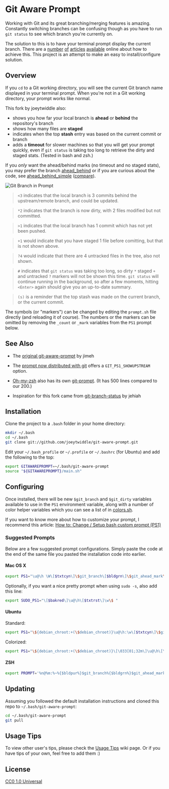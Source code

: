 # Git Aware Prompt

Working with Git and its great branching/merging features is
amazing. Constantly switching branches can be confusing though as you have to
run `git status` to see which branch you're currently on.

The solution to this is to have your terminal prompt display the current
branch. There are a [number][1] [of][2] [articles][3] [available][4] online
about how to achieve this. This project is an attempt to make an easy to
install/configure solution.

[1]: http://aaroncrane.co.uk/2009/03/git_branch_prompt/
[2]: http://railstips.org/2009/2/2/bedazzle-your-bash-prompt-with-git-info
[3]: http://techblog.floorplanner.com/2008/12/14/working-with-git-branches/
[4]: http://www.intridea.com/2009/2/2/git-status-in-your-prompt


## Overview

If you `cd` to a Git working directory, you will see the current Git branch
name displayed in your terminal prompt. When you're not in a Git working
directory, your prompt works like normal.

This fork by joeytwiddle also:
- shows you how far your local branch is **ahead** or **behind** the repository's branch
- shows how many files are **staged**
- indicates when the top **stash** entry was based on the current commit or branch
- adds a **timeout** for slower machines so that you will get your prompt quickly, even if `git status` is taking too long to retrieve the dirty and staged stats. (Tested in bash and zsh.)

If you *only* want the ahead/behind marks (no timeout and no staged stats), you may prefer the branch [ahead_behind](https://github.com/joeytwiddle/git-aware-prompt/tree/ahead_behind) or if you are curious about the code, see [ahead_behind_simple](https://github.com/joeytwiddle/git-aware-prompt/tree/ahead_behind_simple) ([compare](https://github.com/joeytwiddle/git-aware-prompt/compare/jimeh:518685d5d42ab9f298207dd66bbc213775c5cbee...ahead_behind_simple?expand=1)).

![Git Branch in Prompt](https://raw.github.com/joeytwiddle/git-aware-prompt/master/preview.png)

> `<3` indicates that the local branch is 3 commits behind the upstream/remote branch, and could be updated.

> `*2` indicates that the branch is now dirty, with 2 files modified but not committed.

> `>1` indicates that the local branch has 1 commit which has not yet been pushed.

> `+1` would indicate that you have staged 1 file before comitting, but that is not shown above.

> `?4` would indicate that there are 4 untracked files in the tree, also not shown.

> `#` indicates that `git status` was taking too long, so dirty `*` staged `+` and untracked `?` markers will not be shown this time.  `git status` will continue running in the background, so after a few moments, hitting `<Enter>` again should give you an up-to-date summary.

> `(s)` is a reminder that the top stash was made on the current branch, or the current commit.

The symbols (or "markers") can be changed by editing the `prompt.sh` file directly (and reloading it of course).  The numbers or the markers can be omitted by removing the `_count` or `_mark` variables from the `PS1` prompt below.


## See Also

- The [original git-aware-prompt](https://github.com/jimeh/git-aware-prompt) by jimeh

- The [prompt now distributed with git](https://github.com/git/git/blob/master/contrib/completion/git-prompt.sh) offers a `GIT_PS1_SHOWUPSTREAM` option.

- [Oh-my-zsh](https://github.com/robbyrussell/oh-my-zsh) also has its own [git-prompt](https://github.com/robbyrussell/oh-my-zsh/blob/master/plugins/gitfast/git-prompt.sh).  (It has 500 lines compared to our 200.)

- Inspiration for this fork came from [git-branch-status](https://gist.github.com/jehiah/1288596) by jehiah


## Installation

Clone the project to a `.bash` folder in your home directory:

```bash
mkdir ~/.bash
cd ~/.bash
git clone git://github.com/joeytwiddle/git-aware-prompt.git
```

Edit your `~/.bash_profile` or `~/.profile` or `~/.bashrc` (for Ubuntu) and add the following to the top:

```bash
export GITAWAREPROMPT=~/.bash/git-aware-prompt
source "${GITAWAREPROMPT}/main.sh"
```


## Configuring

Once installed, there will be new `$git_branch` and `$git_dirty` variables
available to use in the `PS1` environment variable, along with a number of
color helper variables which you can see a list of in [colors.sh][].

[colors.sh]: https://github.com/jimeh/git-aware-prompt/blob/master/colors.sh

If you want to know more about how to customize your prompt, I recommend
this article: [How to: Change / Setup bash custom prompt (PS1)][how-to]

[how-to]: http://www.cyberciti.biz/tips/howto-linux-unix-bash-shell-setup-prompt.html


### Suggested Prompts

Below are a few suggested prompt configurations. Simply paste the code at the
end of the same file you pasted the installation code into earlier.


#### Mac OS X

```bash
export PS1="\u@\h \W\[$txtcyn\]\$git_branch\[$bldgrn\]\$git_ahead_mark\$git_ahead_count\[$txtrst\]\[$bldred\]\$git_behind_mark\$git_behind_count\[$txtrst\]\[$bldylw\]\$git_stash_mark\[$txtrst\]\[$txtylw\]\$git_dirty\$git_dirty_count\[$txtrst\]\[$txtcyn\]\$git_staged_mark\$git_staged_count\[$txtrst\]\[$txtblu\]\$git_unknown_mark\$git_unknown_count\[$txtrst\]\$ "
```

Optionally, if you want a nice pretty prompt when using `sudo -s`, also add
this line:

```bash
export SUDO_PS1="\[$bakred\]\u@\h\[$txtrst\]\w\$ "
```


#### Ubuntu

Standard:

```bash
export PS1="\${debian_chroot:+(\$debian_chroot)}\u@\h:\w\[$txtcyn\]\$git_branch\[$bldgrn\]\$git_ahead_mark\$git_ahead_count\[$txtrst\]\[$bldred\]\$git_behind_mark\$git_behind_count\[$txtrst\]\[$bldyellow\]\$git_stash_mark\[$txtrst\]\[$txtylw\]\$git_dirty\$git_dirty_count\[$txtrst\]\[$txtcyn\]\$git_staged_mark\$git_staged_count\[$txtrst\]\[$txtblu\]\$git_unknown_mark\$git_unknown_count\[$txtrst\]\$ "
```

Colorized:

```bash
export PS1="\${debian_chroot:+(\$debian_chroot)}\[\033[01;32m\]\u@\h\[\033[00m\]:\[\033[01;34m\]\w\[\033[00m\]\[$txtcyn\]\$git_branch\[$bldgrn\]\$git_ahead_mark\$git_ahead_count\[$txtrst\]\[$bldred\]\$git_behind_mark\$git_behind_count\[$txtrst\]\[$bldyellow\]\$git_stash_mark\[$txtrst\]\[$txtylw\]\$git_dirty\$git_dirty_count\[$txtrst\]\[$txtcyn\]\$git_staged_mark\$git_staged_count\[$txtrst\]\[$txtblu\]\$git_unknown_mark\$git_unknown_count\[$txtrst\]\$ "
```


#### ZSH

```zsh
export PROMPT='%n@%m:%~%{$bldpur%}$git_branch%{$bldgrn%}$git_ahead_mark$git_ahead_count%{$bldred%}$git_behind_mark$git_behind_count%{$bldylw%}$git_stash_mark%{$txtrst$txtylw%}$git_dirty$git_dirty_count%{$txtcyn%}$git_staged_mark$git_staged_count%{$txtblu%}$git_unknown_mark$git_unknown_count%{$txtrst%}$ '
```


## Updating

Assuming you followed the default installation instructions and cloned this
repo to `~/.bash/git-aware-prompt`:

```bash
cd ~/.bash/git-aware-prompt
git pull
```


## Usage Tips

To view other user's tips, please check the
[Usage Tips](https://github.com/jimeh/git-aware-prompt/wiki/Usage-Tips) wiki
page. Or if you have tips of your own, feel free to add them :)


## License

[CC0 1.0 Universal](http://creativecommons.org/publicdomain/zero/1.0/)
